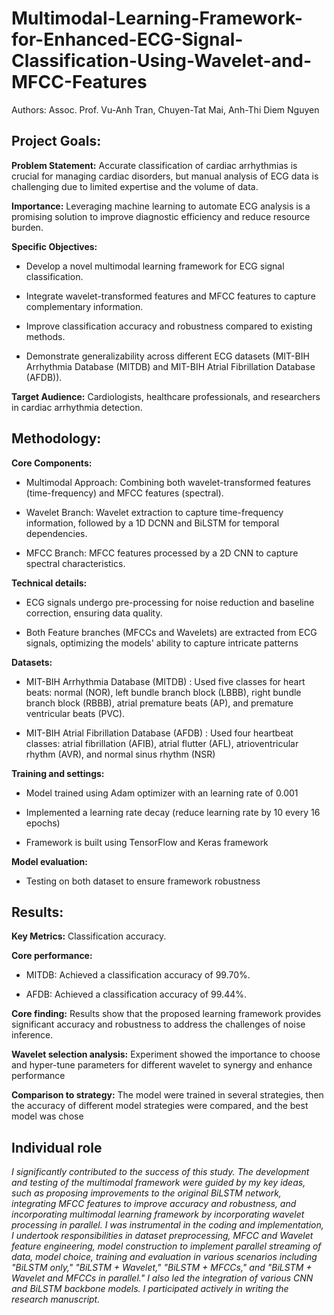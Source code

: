 # Multimodal-Learning-Framework-for-Enhanced-ECG-Signal-Classification-Using-Wavelet-and-MFCC-Features

Authors: Assoc. Prof. Vu-Anh Tran, Chuyen-Tat Mai, Anh-Thi Diem Nguyen

## Project Goals:

**Problem Statement:** Accurate classification of cardiac arrhythmias is crucial for managing cardiac disorders, but manual analysis of ECG data is challenging due to limited expertise and the volume of data.

**Importance:** Leveraging machine learning to automate ECG analysis is a promising solution to improve diagnostic efficiency and reduce resource burden.

**Specific Objectives:**

*   Develop a novel multimodal learning framework for ECG signal classification.

*   Integrate wavelet-transformed features and MFCC features to capture complementary information.

*   Improve classification accuracy and robustness compared to existing methods.

*   Demonstrate generalizability across different ECG datasets (MIT-BIH Arrhythmia Database (MITDB) and MIT-BIH Atrial Fibrillation Database (AFDB)).

**Target Audience:** Cardiologists, healthcare professionals, and researchers in cardiac arrhythmia detection.

## Methodology:

**Core Components:**

*   Multimodal Approach: Combining both wavelet-transformed features (time-frequency) and MFCC features (spectral).

*   Wavelet Branch: Wavelet extraction to capture time-frequency information, followed by a 1D DCNN and BiLSTM for temporal dependencies.

*   MFCC Branch: MFCC features processed by a 2D CNN to capture spectral characteristics.

**Technical details:**

*   ECG signals undergo pre-processing for noise reduction and baseline correction, ensuring data quality.

*   Both Feature branches (MFCCs and Wavelets) are extracted from ECG signals, optimizing the models' ability to capture intricate patterns

**Datasets:**

*   MIT-BIH Arrhythmia Database (MITDB) : Used five classes for heart beats: normal (NOR), left bundle branch block (LBBB), right bundle branch block (RBBB), atrial premature beats (AP), and premature ventricular beats (PVC).

*   MIT-BIH Atrial Fibrillation Database (AFDB) : Used four heartbeat classes: atrial fibrillation (AFIB), atrial flutter (AFL), atrioventricular rhythm (AVR), and normal sinus rhythm (NSR)

**Training and settings:**

*   Model trained using Adam optimizer with an learning rate of 0.001

*   Implemented a learning rate decay (reduce learning rate by 10 every 16 epochs)

*   Framework is built using TensorFlow and Keras framework

**Model evaluation:**

*   Testing on both dataset to ensure framework robustness

## Results:

**Key Metrics:** Classification accuracy.

**Core performance:**

*   MITDB: Achieved a classification accuracy of 99.70%.

*   AFDB: Achieved a classification accuracy of 99.44%.

**Core finding:** Results show that the proposed learning framework provides significant accuracy and robustness to address the challenges of noise inference.

**Wavelet selection analysis:** Experiment showed the importance to choose and hyper-tune parameters for different wavelet to synergy and enhance performance

**Comparison to strategy:** The model were trained in several strategies, then the accuracy of different model strategies were compared, and the best model was chose

## Individual role
_I significantly contributed to the success of this study. The development and testing of the multimodal framework were guided by my key ideas, such as proposing improvements to the original BiLSTM network, integrating MFCC features to improve accuracy and robustness, and incorporating multimodal learning framework by incorporating wavelet processing in parallel. I was instrumental in the coding and implementation, I undertook responsibilities in dataset preprocessing, MFCC and Wavelet feature engineering, model construction to implement parallel streaming of data, model choice, training and evaluation in various scenarios including "BiLSTM only," "BiLSTM + Wavelet," "BiLSTM + MFCCs," and "BiLSTM + Wavelet and MFCCs in parallel." I also led the integration of various CNN and BiLSTM backbone models. I participated actively in writing the research manuscript._
